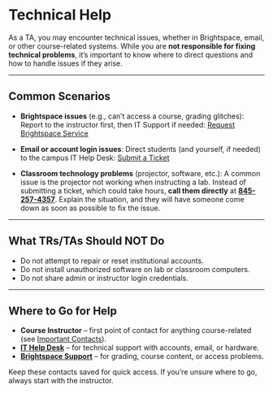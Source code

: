 # Technical Help

As a TA, you may encounter technical issues, whether in Brightspace, email, or other course-related systems. While you are **not responsible for fixing technical problems**, it’s important to know where to direct questions and how to handle issues if they arise.

---
## Common Scenarios

- **Brightspace issues** (e.g., can’t access a course, grading glitches): Report to the instructor first, then IT Support if needed: [Request Brightspace Service](https://newpaltz.teamdynamix.com/TDClient/1905/Portal/Requests/ServiceDet?ID=51541)

- **Email or account login issues**: Direct students (and yourself, if needed) to the campus IT Help Desk: [Submit a Ticket](https://newpaltz.teamdynamix.com/TDClient/1905/Portal/Requests/ServiceCatalog)

- **Classroom technology problems** (projector, software, etc.): A common issue is the projector not working when instructing a lab. Instead of submitting a ticket, which could take hours, **call them directly** at **[845-257-4357]((tel:8452574357))**. Explain the situation, and they will have someone come down as soon as possible to fix the issue. 

---
## What TRs/TAs Should NOT Do

- Do not attempt to repair or reset institutional accounts.  
- Do not install unauthorized software on lab or classroom computers.  
- Do not share admin or instructor login credentials.  

---
## Where to Go for Help

- **Course Instructor** – first point of contact for anything course-related (see [Important Contacts](/5%20Resources/Important%20Contacts.md)).  
- **[IT Help Desk](https://newpaltz.teamdynamix.com/TDClient/1905/Portal/Home/)** – for technical support with accounts, email, or hardware.  
- **[Brightspace Support](https://newpaltz.teamdynamix.com/TDClient/1905/Portal/Requests/ServiceDet?ID=51541)** – for grading, course content, or access problems.  

Keep these contacts saved for quick access. If you’re unsure where to go, always start with the instructor.
